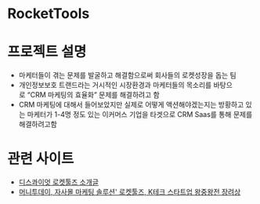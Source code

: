 # RocketTools


# 프로젝트 설명

* 마케터들이 겪는 문제를 발굴하고 해결함으로써 회사들의 로켓성장을 돕는 팀
* 개인정보보호 트랜드라는 거시적인 시장환경과 마케터들의 목소리를 바탕으로 “CRM 마케팅의 효율화” 문제를 해결하려고 함
* CRM 마케팅에 대해서 들어보았지만 실제로 어떻게 액션해야겠는지는 방황하고 있는 마케터가 1-4명 정도 있는 이커머스 기업을 타겟으로 CRM Saas를 통해 문제를 해결하려고함


# 관련 사이트
* [디스콰이엇 로켓툴즈 소개글](https://disquiet.io/@polyme/makerlog/%EB%A7%88%EC%BC%80%ED%84%B0%EC%97%90%EA%B2%8C%EB%8A%94-%EC%9E%90%EC%9C%A0%EB%A5%BC-%ED%9A%8C%EC%82%AC%EC%97%90%EB%8A%94-%EB%A1%9C%EC%BC%93-%EC%84%B1%EC%9E%A5%EC%9D%84)
* [머니투데이, 자사몰 마케팅 솔루션' 로켓툴즈, K테크 스타트업 왕중왕전 장려상](https://n.news.naver.com/article/008/0004965559?sid=101)
